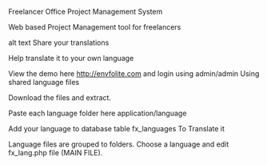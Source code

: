 Freelancer Office Project Management System

Web based Project Management tool for freelancers

alt text
Share your translations

Help translate it to your own language

View the demo here http://envfolite.com and login using admin/admin
Using shared language files

Download the files and extract.

Paste each language folder here application/language

Add your language to database table fx_languages
To Translate it

Language files are grouped to folders. Choose a language and edit fx_lang.php file (MAIN FILE).
